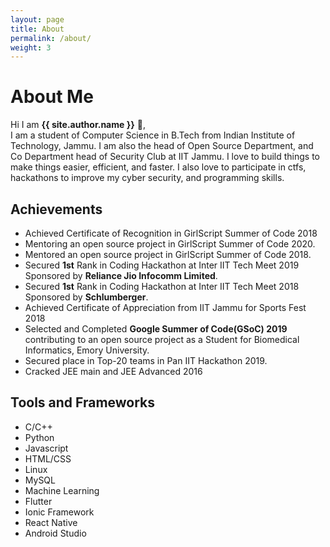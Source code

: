 ```yaml
---
layout: page
title: About
permalink: /about/
weight: 3
---
```


# **About Me**

Hi I am **{{ site.author.name }}** :wave:,<br>
I am a student of Computer Science in B.Tech from Indian Institute of Technology, Jammu.
I am also the head of Open Source Department, and Co Department head of Security Club at IIT Jammu. 
I love to build things to make things easier, efficient, and faster. I also love to participate
in ctfs, hackathons to improve my cyber security, and programming skills.

<!-- 
<div class="row">
{% include about/skills.html title="Programming Skills" source=site.data.programming-skills %}
{% include about/skills.html title="Other Skills" source=site.data.other-skills %}
</div> -->

## **Achievements**
- Achieved Certificate of Recognition in GirlScript Summer of Code 2018
- Mentoring an open source project in GirlScript Summer of Code 2020.
- Mentored an open source project in GirlScript Summer of Code 2018.
- Secured **1st** Rank in Coding Hackathon at Inter IIT Tech Meet 2019 Sponsored by **Reliance Jio Infocomm Limited**.
- Secured **1st** Rank in Coding Hackathon at Inter IIT Tech Meet 2018 Sponsored by **Schlumberger**.
- Achieved Certificate of Appreciation from IIT Jammu for Sports Fest 2018
- Selected and Completed **Google Summer of Code(GSoC) 2019** contributing to an open source project as a Student for Biomedical Informatics, Emory University.
- Secured place in Top-20 teams in Pan IIT Hackathon 2019.
- Cracked JEE main and JEE Advanced 2016

## **Tools and Frameworks**
- C/C++
- Python
- Javascript
- HTML/CSS
- Linux
- MySQL
- Machine Learning
- Flutter
- Ionic Framework
- React Native
- Android Studio

<!-- ## **Internships**
<div class="row">
{% include about/timeline.html %}
</div> -->